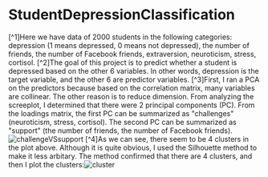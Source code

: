 # StudentDepressionClassification
[^1]Here we have data of 2000 students in the following categories: depression (1 means depressed, 0 means not depressed), the number of friends, the number of Facebook friends, extraversion, neuroticism, stress, cortisol.
[^2]The goal of this project is to predict whether a student is depressed based on the other 6 variables. In other words, depression is the target variable, and the other 6 are predictor variables.
[^3]First, I ran a PCA on the predictors because based on the correlation matrix, many variables are collinear. The other reason is to reduce dimension. From analyzing the screeplot, I determined that there were 2 principal components (PC). From the loadings matrix, the first PC can be summarized as "challenges" (neuroticism, stress, cortisol). The second PC can be summarized as "support" (the number of friends, the number of Facebook friends). ![challengeVSsupport](https://user-images.githubusercontent.com/71715227/138627024-14cb7fdd-7217-40d7-9f81-f7407a324353.png)
[^4]As we can see, there seem to be 4 clusters in the plot above. Although it is quite obvious, I used the Silhouette method to make it less arbitary. The method confirmed that there are 4 clusters, and then I plot the clusters:![cluster](https://user-images.githubusercontent.com/71715227/138627691-a8d5cea6-9d0e-49e2-a149-8e339eb97104.png)
